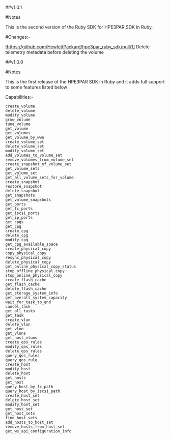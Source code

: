 ##v1.0.1

#Notes

This is the second version of the Ruby SDK for HPE3PAR SDK in Ruby.

#Changes:-

[https://github.com/HewlettPackard/hpe3par_ruby_sdk/pull/1] Delete telemetry metadata before deleting the volume

##v1.0.0

#Notes

This is the first release of the HPE3PAR SDK in Ruby and it adds full support to some features listed below

Capabilities:-

    create_volume
    delete_volume
    modify_volume
    grow_volume
    tune_volume
    get_volume
    get_volumes
    get_volume_by_wwn
    create_volume_set
    delete_volume_set
    modify_volume_set
    add_volumes_to_volume_set
    remove_volumes_from_volume_set
    create_snapshot_of_volume_set
    get_volume_sets
    get_volume_set
    get_all_volume_sets_for_volume
    create_snapshot
    restore_snapshot
    delete_snapshot
    get_snapshots
    get_volume_snapshots
    get_ports
    get_fc_ports
    get_iscsi_ports
    get_ip_ports
    get_cpgs
    get_cpg
    create_cpg
    delete_cpg
    modify_cpg
    get_cpg_available_space
    create_physical_copy
    copy_physical_copy
    resync_physical_copy
    delete_physical_copy
    get_online_physical_copy_status
    stop_offline_physical_copy
    stop_online_physical_copy
    create_flash_cache
    get_flash_cache
    delete_flash_cache
    get_storage_system_info
    get_overall_system_capacity
    wait_for_task_to_end
    cancel_task
    get_all_tasks
    get_task
    create_vlun
    delete_vlun
    get_vlun
    get_vluns
    get_host_vluns
    create_qos_rules
    modify_qos_rules
    delete_qos_rules
    query_qos_rules
    query_qos_rule
    create_host
    modify_host
    delete_host
    get_hosts
    get_host
    query_host_by_fc_path
    query_host_by_iscsi_path
    create_host_set
    delete_host_set
    modify_host_set
    get_host_set
    get_host_sets
    find_host_sets
    add_hosts_to_host_set
    remove_hosts_from_host_set
    get_ws_api_configuration_info
